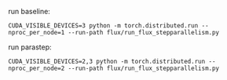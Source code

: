 run baseline:
```
CUDA_VISIBLE_DEVICES=3 python -m torch.distributed.run --nproc_per_node=1 --run-path flux/run_flux_stepparallelism.py
```

run parastep:
```
CUDA_VISIBLE_DEVICES=2,3 python -m torch.distributed.run --nproc_per_node=2 --run-path flux/run_flux_stepparallelism.py
```